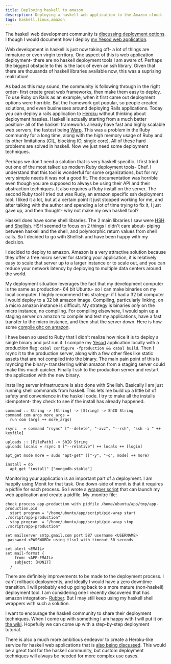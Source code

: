 ```yaml
---
title: Deploying haskell to amazon
description: Deploying a haskell web application to the Amazon cloud.
tags: haskell,linux,amazon
---
```


The haskell web development community is [discussing deployment options](http://www.haskell.org/pipermail/web-devel/2011/001095.html).
I though I would document how I deploy [my Yesod web application](http://eatnutrients.com).

Web development in haskell is just now taking off- a lot of things are immature or even virgin territory.
One aspect of this is web application deployment- there are no haskell deployment tools I am aware of.
Perhaps the biggest obstacle to this is the lack of even an ssh library.
Given that there are thousands of haskell libraries available now, this was a suprising realization!

As bad as this may sound, the community is following through in the right order- first create great web frameworks, then make them easy to deploy.
To use Ruby on Rails as an example, when it first came out deployment options were horrible.
But the framework got popular, so people created solutions, and even businesses around deploying Rails applications.
Today you can deploy a rails application to [Heroku](http://heroku.com/) without thinking about deployment hassles.
Haskell is actually starting from a much better position- all of the haskell frameworks already have fast and highly scalable web servers, the fastest being [Warp](http://docs.yesodweb.com/blog/preliminary-warp-cross-language-benchmarks).
This was a problem in the Ruby community for a long time, along with the high memory usage of Ruby and its other limitations (GIL, blocking IO, single core).
 All of these hard problems are solved in haskell. Now we just need some deployment techniques.

Perhaps we don't need a solution that is very haskell specific.
I first tried out one of the most talked up modern Ruby deployment tools- Chef.
I understand that this tool is wonderful for some organizations, but for my very simple needs it was not a good fit.
The documentation was horrible even though you are supposed to always be using their API and their abstraction techniques.
It also requires a Ruby install on the server.
The second Ruby tool I tried out was Rudy, an amazon specific ssh deployment tool.
I liked it a lot, but at a certain point it just stopped working for me, and after talking with the author and spending a lot of time trying to fix it, I just gave up, and then thought- why not make my own haskell tool?

Haskell does have some shell libraries. The 2 main libraries I saw were [HSH](http://hackage.haskell.org/package/HSH) and [Shellish](http://hackage.haskell.org/package/shellish).
HSH seemed to focus on 2 things I didn't care about- piping between haskell and the shell, and polymorphic return values from shell calls.
So I decided to go with Shellish and have been happy with my decision.

I decided to deploy to amazon. Amazon is a very attractive solution because they offer a free micro server for starting your application, it is relatively easy to scale that server up to a larger instance or to scale out, and you can reduce your network latency by deploying to multiple data centers around the world.

My deployment situation leverages the fact that my development computer is the same as production- 64 bit Ubuntu- so I can make binaries on my local computer. I highly recommend this strategy- if I had a 32 bit computer I would deploy to a 32 bit amazon image. Compiling, particularly linking, on a micro amazon instance is difficult. My strategy is binaries *only* on the micro instance, no compiling. For compiling elsewhere, I would spin up a staging server on amazon to compile and test my applications, have a fast transfer to the micro instance, and then shut the server down. Here is how some [compile ghc on amazon](http://hackage.haskell.org/trac/ghc/wiki/AmazonEC2).

I have been so used to Ruby that I didn't realize how nice it is to deploy a single binary and just run it.
I compile my [Yesod](http://docs.yesodweb.com) application locally with a production flag: `cabal configure -fproduction && cabal build`.
Then I rsync it to the production server, along with a few other files like static assets that are not compiled into the binary.
The main pain point of this is rsyncing the binary- transferring within amazon from a staging server could make this much quicker.
Finally I ssh to the production server and restart the application with the new binary.

Installing server infrastructure is also done with Shellish.
Basically I am just running shell commands from haskell.
This lets me build up a little bit of safety and convenience in the haskell code.
I try to make all the installs idempotent- they check to see if the install has already happened.

~~~~~~~~~~~~~~~~~~~~ {.haskell}
command :: String -> [String] -> [String] -> ShIO String
command com args more_args =
  run com (args ++ more_args)

rsync   = command "rsync" ["--delete", "-avz", "--rsh", "ssh -i " ++ keyfile]

uploads :: [FilePath] -> ShIO String
uploads locals = rsync $ ["--relative"] ++ locals ++ [login]

apt_get mode more = sudo "apt-get" (["-y", "-q", mode] ++ more)

install = do
  apt_get "install" ["mongodb-stable"]
~~~~~~~~~~~~~~~~~~~~

Monitoring your application is an important part of a deployment.
I am happily using Monit for that task. One down-side of monit is that it requires a pidfile for each process.
So I wrote a [wrapper script](https://gist.github.com/889277) that can launch my web application and create a pidfile.
My .monitrc file:

~~~~~~~~~~~~~~~~~~~~
check process app-production with pidfile /home/ubuntu/app/tmp/app-production.pid
  start program = "/home/ubuntu/app/script/pid-wrap start ./script/app-production"
  stop program  = "/home/ubuntu/app/script/pid-wrap stop  ./script/app-production"

set mailserver smtp.gmail.com port 587 username <USERNAME>
 password <PASSWORD> using tlsv1 with timeout 30 seconds

set alert <EMAIL>
set mail-format {
    from: <APP-EMAIL>
    subject: [MONIT]
  }
~~~~~~~~~~~~~~~~~~~~

There are definitely improvements to be made to the deployment process.
I can't rollback deployments, and ideally I would have a zero downtime transition.
I will probably end up going back to a more mature (non-haskell) deployment tool.
I am considering one I recently discovered that has amazon integration- [Rubber](https://github.com/wr0ngway/rubber/wiki/Quick-Start).
But I may still keep using my haskell shell wrappers with such a solution.

I want to encourage the haskell community to share their deployment techniques.
When I come up with something I am happy with I will put it on [the wiki](http://www.haskell.org/haskellwiki/Web/Deploy).
Hopefully we can come up with a step-by-step deployment tutorial.

There is also a much more ambitious endeavor to create a Heroku-like service for haskell web applications that is [also being discussed](http://www.haskell.org/pipermail/web-devel/2011/001095.html). This would be a great tool for the haskell community, but custom deployment techniques will always be needed for more complex use cases.
